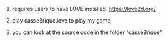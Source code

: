 1) requires users to have LÖVE installed.
https://love2d.org/

2) play casseBrique.love to play my game

3) you can look at the source code in the folder "casseBrique"
